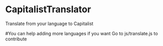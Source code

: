 # CapitalistTranslator
Translate from your language to Capitalist

#You can help adding more languages if you want
Go to js/translate.js to contribute
